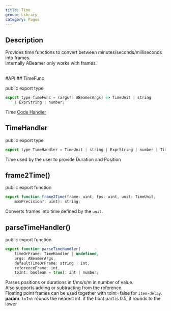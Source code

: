 ```yaml
---
title: Time
group: Library
category: Pages
---
```

## Description
  
Provides time functions to convert between minutes/seconds/milliseconds into frames.  
Internally ABeamer only works with frames.  
    
  
<div class=api-header>&nbsp;</div>
#API
## TimeFunc

<span class="code-badge badge-public">public</span> <span class="code-badge badge-export">export</span> <span class="code-badge badge-type">type</span>    
```js
export type TimeFunc = (args?: ABeamerArgs) => TimeUnit | string
    | ExprString | number;
```

Time [Code Handler](glossary.md#code-handler)
## TimeHandler

<span class="code-badge badge-public">public</span> <span class="code-badge badge-export">export</span> <span class="code-badge badge-type">type</span>    
```js
export type TimeHandler = TimeUnit | string | ExprString | number | TimeFunc;
```

Time used by the user to provide Duration and Position
## frame2Time()

<span class="code-badge badge-public">public</span> <span class="code-badge badge-export">export</span> <span class="code-badge badge-function">function</span>    
```js
export function frame2Time(frame: uint, fps: uint, unit: TimeUnit,
    maxPrecision?: uint): string;
```


Converts frames into time defined by the `unit`.

## parseTimeHandler()

<span class="code-badge badge-public">public</span> <span class="code-badge badge-export">export</span> <span class="code-badge badge-function">function</span>    
```js
export function parseTimeHandler(
    timeOrFrame: TimeHandler | undefined,
    args: ABeamerArgs,
    defaultTimeOrFrame: string | int,
    referenceFrame: int,
    toInt: boolean = true): int | number;
```


 Parses positions or durations in f/ms/s/m in number of value.  
 Also supports adding or subtracting from the reference.  
 Floating point frames can be used together with toInt=false for `item-delay`.  
**param**: `toInt` rounds the nearest int. if the float part is 0.5, it rounds to the lower
